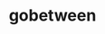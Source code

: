 ---
codehost: https://github.com/https://github.com/yyyar/gobetween
logohandle: gobetweenio
sort: gobetween
title: gobetween
website: http://gobetween.io/
---